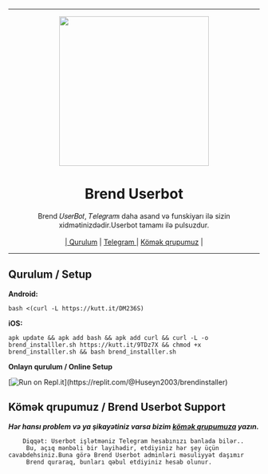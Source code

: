 
----

<div align="center">
  <img src="https://telegra.ph/file/609838f4e1aa559a66183.jpg" width="300" height="300">
  <h1>Brend Userbot</h1>
</div>
<p align="center">
    Brend 𝑈𝑠𝑒𝑟𝐵𝑜𝑡, 𝑇𝑒𝑙𝑒𝑔𝑟𝑎𝑚ı daha asand və funskiyarı ilə sizin xidmətinizdədir.Userbot tamamı ilə pulsuzdur. <br>
    <br>
        <a href="https://github.com/brendsupport/brenduserbot/blob/master/README.md#Qurulum">| Qurulum</a> |
        <a href="https://t.me/BrendUserbot">Telegram </a> |
        <a href="https://t.me/BrendSUP">Kömək qrupumuz</a> |
    <br>
</p>

----

## Qurulum / Setup

**Android:** 

` bash <(curl -L https://kutt.it/DM236S) `

**iOS:**  

`apk update && apk add bash && apk add curl && curl -L -o brend_installler.sh https://kutt.it/9TDz7X && chmod +x brend_installler.sh && bash brend_installler.sh`


**Onlayn qurulum / Online Setup**

[![Run on Repl.it](https://img.shields.io/badge/Repl.it-%230D101E.svg?)](https://replit.com/@Huseyn2003/brendinstaller)


## Kömək qrupumuz / Brend Userbot Support
***Hər hansı problem və ya şikayətiniz varsa bizim [kömək qrupumuza](https://t.me/BrendSUP) yazın.***

```
    Diqqət: Userbot işlətməniz Telegram hesabınızı banlada bilər..
     Bu, açıq mənbəli bir layihədir, etdiyiniz hər şey üçün cavabdehsiniz.Buna görə Brend Userbot adminləri məsuliyyət daşımır
     Brend quraraq, bunları qəbul etdiyiniz hesab olunur.
```
